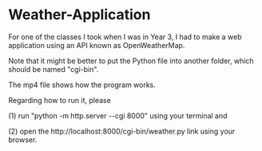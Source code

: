 # Weather-Application
For one of the classes I took when I was in Year 3, I had to make a web application using an API known as OpenWeatherMap. 

Note that it might be better to put the Python file into another folder, which should be named "cgi-bin". 

The mp4 file shows how the program works. 

Regarding how to run it, please

(1) run "python -m http.server --cgi 8000" using your terminal and

(2) open the http://localhost:8000/cgi-bin/weather.py link using your browser. 
